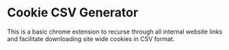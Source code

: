 # Cookie CSV Generator
This is a basic chrome extension to recurse through all internal website links and facilitate downloading site wide cookies in CSV format.